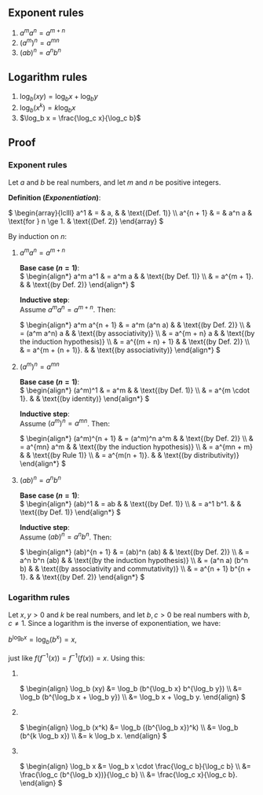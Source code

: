 ## Exponent rules

1. $a^m a^n = a^{m + n}$
2. $(a^m)^n = a^{mn}$
3. $(ab)^n = a^n b^n$

## Logarithm rules

1. $\log_b (xy) = \log_b x + \log_b y$
2. $\log_b (x^k) = k \log_b x$
3. $\log_b x = \frac{\log_c x}{\log_c b}$

## Proof

### Exponent rules

Let $a$ and $b$ be real numbers, and let $m$ and $n$ be positive integers.

**Definition (_Exponentiation_)**:

$`
\begin{array}{lclll}
a^1       & = & a,    &                      & \text{(Def. 1)} \\
a^{n + 1} & = & a^n a & \text{for } n \ge 1. & \text{(Def. 2)}
\end{array}
`$

By induction on $n$:

1. $a^m a^n = a^{m + n}$

   **Base case ($n = 1$)**:
   <br>
   $`
   \begin{align*}
   a^m a^1
   & = a^m a      & & \text{(by Def. 1)} \\
   & = a^{m + 1}. & & \text{(by Def. 2)}
   \end{align*}
   `$

   **Inductive step**:
   <br>
   Assume $a^m a^n = a^{m + n}$. Then:

   $`
   \begin{align*}
   a^m a^{n + 1}
   & = a^m (a^n a)      & & \text{(by Def. 2)} \\
   & = (a^m a^n) a      & & \text{(by associativity)} \\
   & = a^{m + n} a      & & \text{(by the induction hypothesis)} \\
   & = a^{(m + n) + 1}  & & \text{(by Def. 2)} \\
   & = a^{m + (n + 1)}. & & \text{(by associativity)}
   \end{align*}
   `$

2. $(a^m)^n = a^{mn}$

   **Base case ($n = 1$)**:
   <br>
   $`
   \begin{align*}
   (a^m)^1
   & = a^m            & & \text{(by Def. 1)} \\
   & = a^{m \cdot 1}. & & \text{(by identity)}
   \end{align*}
   `$

   **Inductive step**:
   <br>
   Assume $(a^m)^n = a^{mn}$. Then:

   $`
   \begin{align*}
   (a^m)^{n + 1}
   & = (a^m)^n a^m   & & \text{(by Def. 2)} \\
   & = a^{mn} a^m    & & \text{(by the induction hypothesis)} \\
   & = a^{mn + m}    & & \text{(by Rule 1)} \\
   & = a^{m(n + 1)}. & & \text{(by distributivity)}
   \end{align*}
   `$

3. $(ab)^n = a^n b^n$

   **Base case ($n = 1$)**:
   <br>
   $`
   \begin{align*}
   (ab)^1
   & = ab       & & \text{(by Def. 1)} \\
   & = a^1 b^1. & & \text{(by Def. 1)}
   \end{align*}
   `$

   **Inductive step**:
   <br>
   Assume $(ab)^n = a^n b^n$. Then:

   $`
   \begin{align*}
   (ab)^{n + 1}
   & = (ab)^n (ab)          & & \text{(by Def. 2)} \\
   & = a^n b^n (ab)         & & \text{(by the induction hypothesis)} \\
   & = (a^n a) (b^n b)      & & \text{(by associativity and commutativity)} \\
   & = a^{n + 1} b^{n + 1}. & & \text{(by Def. 2)}
   \end{align*}
   `$

### Logarithm rules

Let $x, y > 0$ and $k$ be real numbers, and let $b, c > 0$ be real numbers with $b, c \ne 1$. Since a logarithm is the inverse of exponentiation, we have:

$`b^{\log_b x} = \log_b (b^x) = x,`$

just like $f(f^{-1}(x)) = f^{-1}(f(x)) = x$. Using this:

1. <br>

   $`
   \begin{align}
   \log_b (xy)
   &= \log_b (b^{\log_b x} b^{\log_b y}) \\
   &= \log_b (b^{\log_b x + \log_b y}) \\
   &= \log_b x + \log_b y.
   \end{align}
   `$

2. <br>

   $`
   \begin{align}
   \log_b (x^k)
   &= \log_b ((b^{\log_b x})^k) \\
   &= \log_b (b^{k \log_b x}) \\
   &= k \log_b x.
   \end{align}
   `$

3. <br>

   $`
   \begin{align}
   \log_b x
   &= \log_b x \cdot \frac{\log_c b}{\log_c b} \\
   &= \frac{\log_c (b^{\log_b x})}{\log_c b} \\
   &= \frac{\log_c x}{\log_c b}.
   \end{align}
   `$
